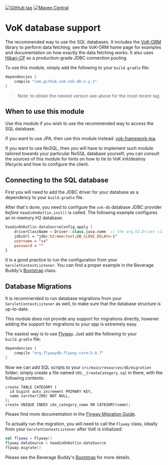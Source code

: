 [![GitHub tag](https://img.shields.io/github/tag/mvysny/vaadin-on-kotlin.svg)](https://github.com/mvysny/vaadin-on-kotlin/tags)
[![Maven Central](https://maven-badges.herokuapp.com/maven-central/eu.vaadinonkotlin/vok-db/badge.svg)](https://maven-badges.herokuapp.com/maven-central/eu.vaadinonkotlin/vok-db)

# VoK database support

The recommended way to use the SQL databases. It includes the [VoK-ORM](https://github.com/mvysny/vok-orm)
library to perform data fetching; see the VoK-ORM home page for examples and documentation on how
exactly the data fetching works. It also uses [Hikari-CP](https://brettwooldridge.github.io/HikariCP/)
as a production-grade JDBC connection pooling.

To use this module, simply add the following to your `build.gradle` file:

```groovy
dependencies {
    compile "com.github.vok:vok-db:x.y.z"
}
```

> Note: to obtain the newest version see above for the most recent tag

## When to use this module

Use this module if you wish to use the recommended way to access the SQL database.

If you want to use JPA, then use this module instead: [vok-framework-jpa](../vok-framework-jpa).

If you want to use NoSQL, then you will have to implement such module tailored towards your
particular NoSQL database yourself; you can consult the sources of this module for hints on how
to tie to VoK init/destroy lifecycle and how to configure the client.

## Connecting to the SQL database

First you will need to add the JDBC driver for your database as a dependency to your `build.gradle` file.

After that's done, you need to configure the `vok-db` database JDBC provider *before* `VaadinOnKotlin.init()` is called.
The following example configures an in-memory H2 database:

```kotlin
VaadinOnKotlin.dataSourceConfig.apply {
    driverClassName = Driver::class.java.name  // the org.h2.Driver class
    jdbcUrl = "jdbc:h2:mem:test;DB_CLOSE_DELAY=-1"
    username = "sa"
    password = ""
}
```

It is a good practice to run the configuration from your `ServletContextListener`. You can find a proper
example in the Beverage Buddy's [Bootstrap](https://github.com/mvysny/beverage-buddy-vok/blob/master/src/main/kotlin/com/vaadin/starter/beveragebuddy/Bootstrap.kt) class.

## Database Migrations

It is recommended to run database migrations from your `ServletContextListener` as well, to make sure that
the database structure is up-to-date.

This module does not provide any support for migrations directly, however adding the support for migrations
to your app is extremely easy.

The easiest way is to use [Flyway](https://flywaydb.org/). Just add the following to your `build.gradle` file:

```groovy
dependencies {
    compile "org.flywaydb:flyway-core:5.0.7"
}
```

Now we can add SQL scripts to your `src/main/resources/db/migration` folder; simply create a file named
`V01__CreateCategory.sql` in there, with the following contents:

```sql92
create TABLE CATEGORY (
  id bigint auto_increment PRIMARY KEY,
  name varchar(200) NOT NULL,
);
create UNIQUE INDEX idx_category_name ON CATEGORY(name);
```

Please find more documentation in the [Flyway Migration Guide](https://flywaydb.org/documentation/migrations#naming).

To actually run the migration, you will need to call the `Flyway` class, ideally from your `ServletContextListener`
after VoK is initialized:

```kotlin
val flyway = Flyway()
flyway.dataSource = VaadinOnKotlin.dataSource
flyway.migrate()
```

Please see the Beverage Buddy's [Bootstrap](https://github.com/mvysny/beverage-buddy-vok/blob/master/src/main/kotlin/com/vaadin/starter/beveragebuddy/Bootstrap.kt)
for more details.

